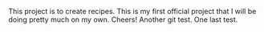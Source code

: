 This project is to create recipes. This is my first official project that I will be doing pretty much on my own. Cheers! Another git test. One last test.